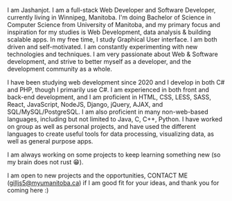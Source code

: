 I am Jashanjot. I am a full-stack Web Developer and Software Developer, currently living in Winnipeg, Manitoba. I'm doing Bachelor of Science in Computer Science from University of Manitoba, and my primary focus and inspiration for my studies is Web Development, data analysis & building scalable apps. In my free time, I study Graphical User interface. I am both driven and self-motivated. I am constantly experimenting with new technologies and techniques. I am very passionate about Web & Software development, and strive to better myself as a developer, and the development community as a whole.

I have been studying web development since 2020 and I develop in both C# and PHP, though I primarily use C#. I am experienced in both front and back-end development, and I am proficient in HTML, CSS, LESS, SASS, React, JavaScript, NodeJS, Django, jQuery, AJAX, and SQL/MySQL/PostgreSQL. I am also proficient in many non-web-based languages, including but not limited to Java, C, C++, Python. I have worked on group as well as personal projects, and have used the different languages to create useful tools for data processing, visualizing data, as well as general purpose apps.

I am always working on some projects to keep learning something new (so my brain does not rust 😁).

I am open to new projects and the opportunities, CONTACT ME (gilljs5@myumanitoba.ca) if I am good fit for your ideas, and thank you for coming here :)
